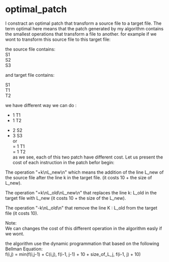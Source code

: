 # optimal_patch
I constract an optimal patch that transform a source file to a target file. The term optimal here means that the patch generated by my algorithm contains the smallest operations that transform a file to another.
for example if we wont to transform this source file to this target file:

the source file contains: <br/>
S1 <br/>
S2 <br/>
S3 <br/>

and target file contains: <br/>

S1 <br/>
T1 <br/>
T2 <br/>

we have different way we can do : <br/>
 + 1 T1 <br/>
 + 1 T2 <br/>
 - 2 S2 <br/>
 - 3 S3 <br/>
or <br/>
 = 1 T1 <br/>
 = 1 T2 <br/>
as we see, each of this two patch have different cost.
Let us present the cost of each instruction in the patch befor begin:

The operation "+k\nL_new\n" which means the addition of the line L_new of the source file after the line k in the target file. (it costs 10 + the size of L_new). <br/>

The operation "=k\nL_old\nL_new\n" that replaces the line k: L_old in the target file with L_new (it costs 10 + the size of the L_new). <br/>

The operation "-k\nL_old\n" that remove the line K : L_old from the target file (it costs 10). <br/>

Note:<br/>
We can changes the cost of this different operation in the algorithm easly if we wont.<br/>

the algorithm use the dynamic programmation that based on the following Bellman Equation:<br/>
f(i,j) = min(f(i,j-1) + C(i,j), f(i-1, j-1) + 10 + size_of_L_j, f(i-1, j) + 10)


